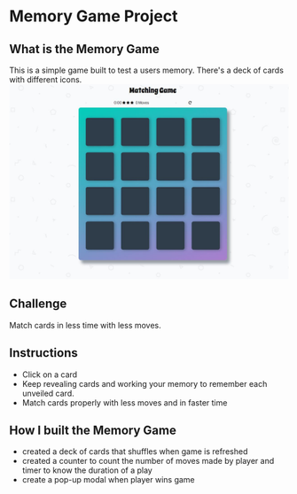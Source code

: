 # Memory Game Project

## What is the Memory Game
This is a simple game built to test a users memory. There's a deck of cards with different icons. 
![snippet](img/capture.jpg)

## Challenge
Match cards in less time with less moves.


## Instructions
* Click on a card
* Keep revealing cards and working your memory to remember each unveiled card.
* Match cards properly with less moves and in faster time

## How I built the Memory Game
* created a deck of cards that shuffles when game is refreshed
* created a counter to count the number of moves made by player and timer to know the duration of a play
* create a pop-up modal when player wins game
